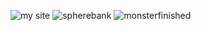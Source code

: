 ![my site](https://user-images.githubusercontent.com/66309753/183765683-1a2f5354-761a-41f4-8352-7be12a31852d.png)
![spherebank](https://user-images.githubusercontent.com/66309753/183739542-c9492294-b456-4fc4-92af-66b2be2d3f9b.png)
![monsterfinished](https://user-images.githubusercontent.com/66309753/183740094-9c2492ba-6687-437a-b339-ba3c9abbe557.jpg)

